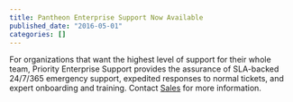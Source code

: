 ```yaml
---
title: Pantheon Enterprise Support Now Available
published_date: "2016-05-01"
categories: []
---
```

For organizations that want the highest level of support for their whole team, Priority Enterprise Support provides the assurance of SLA-backed 24/7/365 emergency support, expedited responses to normal tickets, and expert onboarding and training. Contact [Sales](https://pantheon.io/contact-us) for more information.
